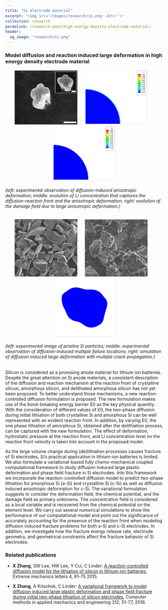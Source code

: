 ```yaml
---
title: "Si electrode material"
excerpt: "<img src='/images/research/si.png' alt=''>"
collection: research
permalink: /research-past/high-energy-density-electrode-material/
header: 
  og_image: "research/si.png"
---
```


### Model diffusion and reaction induced large deformation in high energy density electrode material

<p style="text-align:center">
<img src="/images/research/si/si-crystalline-exp.png" alt="" width="200px" > 
&nbsp;&nbsp;&nbsp;&nbsp; 
<img src="/images/research/si/si-crystalline-c.gif" alt="" width="200px" > 
&nbsp;&nbsp;&nbsp;&nbsp; 
<img src="/images/research/si/si-crystalline-d.gif" alt="" width="200px" >

<h6>(left: experimental observation of diffusion-induced anisotropic deformation; middle: evolution of Li concentration that captures the diffusion-reaction front and the anisotropic deformation; right: evolution of the damage field due to large anisotropic deformation.)</h6>

</p>

<p style="text-align:center">
<img src="/images/research/si/si-irregular-exp-1.png" alt="" width="200px" > 
&nbsp;&nbsp;&nbsp;&nbsp; 
<img src="/images/research/si/si-irregular-exp-2.png" alt="" width="200px" > 
&nbsp;&nbsp;&nbsp;&nbsp; 
<img src="/images/research/si/si-irregular-particle-75.gif" alt="" width="200px" > 

<h6>(left: experimental image of pristine Si particles; middle: experimental observation of diffusion-induced multiple failure locations; right: simulation of diffusion induced large deformation with multiple crack propagation.)</h6>

</p>


Silicon is considered as a promising anode material for lithium ion batteries. Despite the great attention on Si anode materials, a consistent description of the diffusion and reaction mechanism at the reaction front of crystalline silicon, amorphous silicon, and delithiated amorphous silicon has not yet been proposed. To better understand those mechanisms, a new reaction-controlled diffusion formulation is proposed. The new formulation makes use of the bond-breaking energy barrier E0 as the key physical quantity. With the consideration of different values of E0, the two-phase diffusion during initial lithiation of both crystalline Si and amorphous Si can be well represented with an evident reaction front. In addition, by varying E0, the one phase lithiation of amorphous Si, obtained after the delithiation process, can be captured with the new formulation. The effect of deformation, hydrostatic pressure at the reaction front, and Li concentration level on the reaction front velocity is taken into account in the proposed model. 

As the large volume change during (de)lithiation processes causes fracture of Si electrodes, Si’s practical application in lithium-ion batteries is limited. We also formulate a variational-based fully chemo-mechanical coupled computational framework to study diffusion induced large plastic deformation and phase field fracture in Si electrodes. Into this framework we incorporate the reaction-controlled diffusion model to predict two-phase lithiation for amorphous Si (a-Si) and crystalline Si (c-Si) as well as diffusion induced anisotropic deformation for c-Si. The variational formulation suggests to consider the deformation field, the chemical potential, and the damage field as primary unknowns. The concentration field is considered as a local variable and is recovered from the chemical potential on the element level. We carry out several numerical simulations to show the performance of our computational model and point out the significance of accurately accounting for the presence of the reaction front when modeling diffusion induced fracture problems for both a-Si and c-Si electrodes. In addition, we investigate how the fracture energy release rate, electrode geometry, and geometrical constraints affect the fracture behavior of Si electrodes.


### Related publications
* <b>X Zhang</b>, SW Lee, HW Lee, Y Cui, C Linder: [A reaction-controlled diffusion model for the lithiation of silicon in lithium-ion batteries](https://www.sciencedirect.com/science/article/pii/S2352431615000632), Extreme mechanics letters 4, 61-75 2015.

* <b>X Zhang</b>, A Krischok, C Linder: [A variational framework to model diffusion induced large plastic deformation and phase field fracture during initial two-phase lithiation of silicon electrodes](https://www.sciencedirect.com/science/article/pii/S0045782516303279), Computer methods in applied mechanics and engineering 312, 51-77, 2016.
